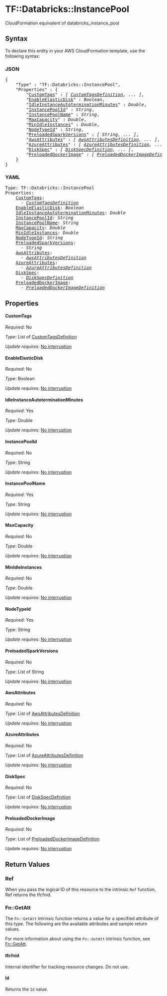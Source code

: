 # TF::Databricks::InstancePool

CloudFormation equivalent of databricks_instance_pool

## Syntax

To declare this entity in your AWS CloudFormation template, use the following syntax:

### JSON

<pre>
{
    "Type" : "TF::Databricks::InstancePool",
    "Properties" : {
        "<a href="#customtags" title="CustomTags">CustomTags</a>" : <i>[ <a href="customtagsdefinition.md">CustomTagsDefinition</a>, ... ]</i>,
        "<a href="#enableelasticdisk" title="EnableElasticDisk">EnableElasticDisk</a>" : <i>Boolean</i>,
        "<a href="#idleinstanceautoterminationminutes" title="IdleInstanceAutoterminationMinutes">IdleInstanceAutoterminationMinutes</a>" : <i>Double</i>,
        "<a href="#instancepoolid" title="InstancePoolId">InstancePoolId</a>" : <i>String</i>,
        "<a href="#instancepoolname" title="InstancePoolName">InstancePoolName</a>" : <i>String</i>,
        "<a href="#maxcapacity" title="MaxCapacity">MaxCapacity</a>" : <i>Double</i>,
        "<a href="#minidleinstances" title="MinIdleInstances">MinIdleInstances</a>" : <i>Double</i>,
        "<a href="#nodetypeid" title="NodeTypeId">NodeTypeId</a>" : <i>String</i>,
        "<a href="#preloadedsparkversions" title="PreloadedSparkVersions">PreloadedSparkVersions</a>" : <i>[ String, ... ]</i>,
        "<a href="#awsattributes" title="AwsAttributes">AwsAttributes</a>" : <i>[ <a href="awsattributesdefinition.md">AwsAttributesDefinition</a>, ... ]</i>,
        "<a href="#azureattributes" title="AzureAttributes">AzureAttributes</a>" : <i>[ <a href="azureattributesdefinition.md">AzureAttributesDefinition</a>, ... ]</i>,
        "<a href="#diskspec" title="DiskSpec">DiskSpec</a>" : <i>[ <a href="diskspecdefinition.md">DiskSpecDefinition</a>, ... ]</i>,
        "<a href="#preloadeddockerimage" title="PreloadedDockerImage">PreloadedDockerImage</a>" : <i>[ <a href="preloadeddockerimagedefinition.md">PreloadedDockerImageDefinition</a>, ... ]</i>
    }
}
</pre>

### YAML

<pre>
Type: TF::Databricks::InstancePool
Properties:
    <a href="#customtags" title="CustomTags">CustomTags</a>: <i>
      - <a href="customtagsdefinition.md">CustomTagsDefinition</a></i>
    <a href="#enableelasticdisk" title="EnableElasticDisk">EnableElasticDisk</a>: <i>Boolean</i>
    <a href="#idleinstanceautoterminationminutes" title="IdleInstanceAutoterminationMinutes">IdleInstanceAutoterminationMinutes</a>: <i>Double</i>
    <a href="#instancepoolid" title="InstancePoolId">InstancePoolId</a>: <i>String</i>
    <a href="#instancepoolname" title="InstancePoolName">InstancePoolName</a>: <i>String</i>
    <a href="#maxcapacity" title="MaxCapacity">MaxCapacity</a>: <i>Double</i>
    <a href="#minidleinstances" title="MinIdleInstances">MinIdleInstances</a>: <i>Double</i>
    <a href="#nodetypeid" title="NodeTypeId">NodeTypeId</a>: <i>String</i>
    <a href="#preloadedsparkversions" title="PreloadedSparkVersions">PreloadedSparkVersions</a>: <i>
      - String</i>
    <a href="#awsattributes" title="AwsAttributes">AwsAttributes</a>: <i>
      - <a href="awsattributesdefinition.md">AwsAttributesDefinition</a></i>
    <a href="#azureattributes" title="AzureAttributes">AzureAttributes</a>: <i>
      - <a href="azureattributesdefinition.md">AzureAttributesDefinition</a></i>
    <a href="#diskspec" title="DiskSpec">DiskSpec</a>: <i>
      - <a href="diskspecdefinition.md">DiskSpecDefinition</a></i>
    <a href="#preloadeddockerimage" title="PreloadedDockerImage">PreloadedDockerImage</a>: <i>
      - <a href="preloadeddockerimagedefinition.md">PreloadedDockerImageDefinition</a></i>
</pre>

## Properties

#### CustomTags

_Required_: No

_Type_: List of <a href="customtagsdefinition.md">CustomTagsDefinition</a>

_Update requires_: [No interruption](https://docs.aws.amazon.com/AWSCloudFormation/latest/UserGuide/using-cfn-updating-stacks-update-behaviors.html#update-no-interrupt)

#### EnableElasticDisk

_Required_: No

_Type_: Boolean

_Update requires_: [No interruption](https://docs.aws.amazon.com/AWSCloudFormation/latest/UserGuide/using-cfn-updating-stacks-update-behaviors.html#update-no-interrupt)

#### IdleInstanceAutoterminationMinutes

_Required_: Yes

_Type_: Double

_Update requires_: [No interruption](https://docs.aws.amazon.com/AWSCloudFormation/latest/UserGuide/using-cfn-updating-stacks-update-behaviors.html#update-no-interrupt)

#### InstancePoolId

_Required_: No

_Type_: String

_Update requires_: [No interruption](https://docs.aws.amazon.com/AWSCloudFormation/latest/UserGuide/using-cfn-updating-stacks-update-behaviors.html#update-no-interrupt)

#### InstancePoolName

_Required_: Yes

_Type_: String

_Update requires_: [No interruption](https://docs.aws.amazon.com/AWSCloudFormation/latest/UserGuide/using-cfn-updating-stacks-update-behaviors.html#update-no-interrupt)

#### MaxCapacity

_Required_: No

_Type_: Double

_Update requires_: [No interruption](https://docs.aws.amazon.com/AWSCloudFormation/latest/UserGuide/using-cfn-updating-stacks-update-behaviors.html#update-no-interrupt)

#### MinIdleInstances

_Required_: No

_Type_: Double

_Update requires_: [No interruption](https://docs.aws.amazon.com/AWSCloudFormation/latest/UserGuide/using-cfn-updating-stacks-update-behaviors.html#update-no-interrupt)

#### NodeTypeId

_Required_: Yes

_Type_: String

_Update requires_: [No interruption](https://docs.aws.amazon.com/AWSCloudFormation/latest/UserGuide/using-cfn-updating-stacks-update-behaviors.html#update-no-interrupt)

#### PreloadedSparkVersions

_Required_: No

_Type_: List of String

_Update requires_: [No interruption](https://docs.aws.amazon.com/AWSCloudFormation/latest/UserGuide/using-cfn-updating-stacks-update-behaviors.html#update-no-interrupt)

#### AwsAttributes

_Required_: No

_Type_: List of <a href="awsattributesdefinition.md">AwsAttributesDefinition</a>

_Update requires_: [No interruption](https://docs.aws.amazon.com/AWSCloudFormation/latest/UserGuide/using-cfn-updating-stacks-update-behaviors.html#update-no-interrupt)

#### AzureAttributes

_Required_: No

_Type_: List of <a href="azureattributesdefinition.md">AzureAttributesDefinition</a>

_Update requires_: [No interruption](https://docs.aws.amazon.com/AWSCloudFormation/latest/UserGuide/using-cfn-updating-stacks-update-behaviors.html#update-no-interrupt)

#### DiskSpec

_Required_: No

_Type_: List of <a href="diskspecdefinition.md">DiskSpecDefinition</a>

_Update requires_: [No interruption](https://docs.aws.amazon.com/AWSCloudFormation/latest/UserGuide/using-cfn-updating-stacks-update-behaviors.html#update-no-interrupt)

#### PreloadedDockerImage

_Required_: No

_Type_: List of <a href="preloadeddockerimagedefinition.md">PreloadedDockerImageDefinition</a>

_Update requires_: [No interruption](https://docs.aws.amazon.com/AWSCloudFormation/latest/UserGuide/using-cfn-updating-stacks-update-behaviors.html#update-no-interrupt)

## Return Values

### Ref

When you pass the logical ID of this resource to the intrinsic `Ref` function, Ref returns the tfcfnid.

### Fn::GetAtt

The `Fn::GetAtt` intrinsic function returns a value for a specified attribute of this type. The following are the available attributes and sample return values.

For more information about using the `Fn::GetAtt` intrinsic function, see [Fn::GetAtt](https://docs.aws.amazon.com/AWSCloudFormation/latest/UserGuide/intrinsic-function-reference-getatt.html).

#### tfcfnid

Internal identifier for tracking resource changes. Do not use.

#### Id

Returns the <code>Id</code> value.

